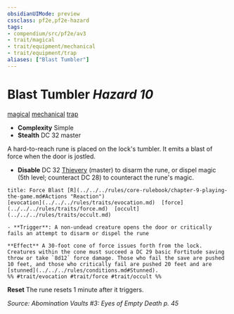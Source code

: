 ```yaml
---
obsidianUIMode: preview
cssclass: pf2e,pf2e-hazard
tags:
- compendium/src/pf2e/av3
- trait/magical
- trait/equipment/mechanical
- trait/equipment/trap
aliases: ["Blast Tumbler"]
---
```

# Blast Tumbler *Hazard 10*  
[magical](magical.md)  [mechanical](mechanical.md)  [trap](trap.md)  

- **Complexity** Simple
- **Stealth** DC 32 master  

A hard-to-reach rune is placed on the lock's tumbler. It emits a blast of force when the door is jostled.

- **Disable** DC 32 [Thievery](../../skills.md#Thievery) (master) to disarm the rune, or dispel magic (5th level; counteract DC 28) to counteract the rune's magic.  
     
```ad-embed-ability
title: Force Blast [R](../../../rules/core-rulebook/chapter-9-playing-the-game.md#Actions "Reaction")
[evocation](../../../rules/traits/evocation.md)  [force](../../../rules/traits/force.md)  [occult](../../../rules/traits/occult.md)  

- **Trigger**: A non-undead creature opens the door or critically fails an attempt to disarm or dispel the rune

**Effect** A 30-foot cone of force issues forth from the lock. Creatures within the cone must succeed a DC 29 basic Fortitude saving throw or take `8d12` force damage. Those who fail the save are pushed 10 feet, and those who critically fail are pushed 20 feet and are [stunned](../../../rules/conditions.md#Stunned).  
%% #trait/evocation #trait/force #trait/occult %%
```

**Reset** The rune resets 1 minute after it triggers.  

*Source: Abomination Vaults #3: Eyes of Empty Death p. 45*
